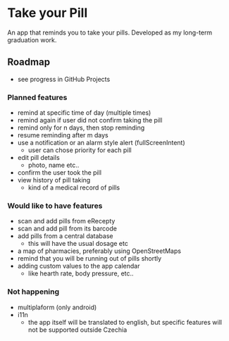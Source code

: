 # Take your Pill
An app that reminds you to take your pills. Developed as my long-term graduation work.

## Roadmap
- see progress in GitHub Projects

### Planned features
- remind at specific time of day (multiple times)
- remind again if user did not confirm taking the pill
- remind only for n days, then stop reminding
- resume reminding after m days
- use a notification or an alarm style alert (fullScreenIntent)
  - user can chose priority for each pill
- edit pill details
  - photo, name etc..
- confirm the user took the pill
- view history of pill taking
  - kind of a medical record of pills

### Would like to have features
- scan and add pills from eRecepty
- scan and add pill from its barcode
- add pills from a central database
  - this will have the usual dosage etc
- a map of pharmacies, preferably using OpenStreetMaps
- remind that you will be running out of pills shortly
- adding custom values to the app calendar 
  - like hearth rate, body pressure, etc..

### Not happening
- multiplaform (only android)
- i11n
  - the app itself will be translated to english, but specific features will not be supported outside Czechia
